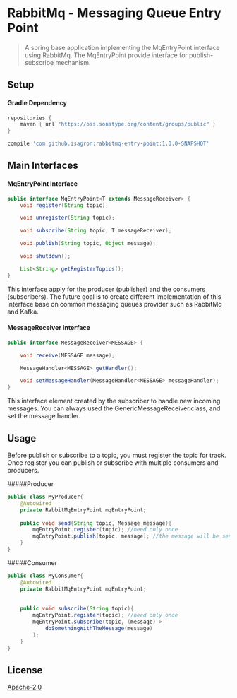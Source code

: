 # RabbitMq - Messaging Queue Entry Point

> A spring base application implementing the MqEntryPoint interface using RabbitMq. 
The MqEntryPoint provide interface for publish-subscribe mechanism.
## Setup
#### Gradle Dependency
```groovy
repositories {
    maven { url "https://oss.sonatype.org/content/groups/public" }
}

compile 'com.github.isagron:rabbitmq-entry-point:1.0.0-SNAPSHOT'
```

## Main Interfaces
#### MqEntryPoint Interface
````java
public interface MqEntryPoint<T extends MessageReceiver> {
    void register(String topic);

    void unregister(String topic);

    void subscribe(String topic, T messageReceiver);

    void publish(String topic, Object message);

    void shutdown();

    List<String> getRegisterTopics();
}
````

This interface apply for the producer (publisher) and the consumers (subscribers).
The future goal is to create different implementation of this interface base on common messaging queues provider such as RabbitMq and Kafka.
#### MessageReceiver Interface
````java
public interface MessageReceiver<MESSAGE> {

    void receive(MESSAGE message);

    MessageHandler<MESSAGE> getHandler();

    void setMessageHandler(MessageHandler<MESSAGE> messageHandler);
}
````
This interface element created by the subscriber to handle new incoming messages.
You can always used the GenericMessageReceiver.class, and set the message handler.

## Usage
Before publish or subscribe to a topic, you must register the topic for track. Once register you can publish or subscribe with multiple consumers and producers.

#####Producer
````java
public class MyProducer{
    @Autowired
    private RabbitMqEntryPoint mqEntryPoint;
    
    public void send(String topic, Message message){
        mqEntryPoint.register(topic); //need only once
        mqEntryPoint.publish(topic, message); //the message will be sent to all subscribers for topic
    }
}
````

#####Consumer
````java
public class MyConsumer{
    @Autowired
    private RabbitMqEntryPoint mqEntryPoint;
    
    
    public void subscribe(String topic){
        mqEntryPoint.register(topic); //need only once
        mqEntryPoint.subscribe(topic, (message)->
            doSomethingWithTheMessage(message)
        );
    }
}
````

## License

[Apache-2.0](http://www.apache.org/licenses/LICENSE-2.0)